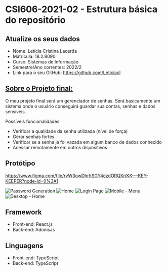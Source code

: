 # **CSI606-2021-02 - Estrutura básica do repositório**

## Atualize os seus dados

- Nome:  Letícia Cristina Lacerda
- Matrícula: 18.2.8090
- Curso: Sistemas de Informação
- Semestre/Ano correntes: 2022/2
- Link para o seu GitHub: https://github.com/Leticiacl

## [Sobre o Projeto final:](./Projeto/README.md)

O meu projeto final será um gerenciador de senhas.
Será basicamente um sistema onde o usuário conseguirá guardar sua contas, senhas e dados sensíveis. 

Possíveis funcionalidades

- Verificar a qualidade da senha utilizada (nível de força) 
- Gerar senhas fortes
- Verificar se a senha já foi vazada em algum banco de dados conhecido
- Acessar remotamente em outros dispositivos

## Protótipo
https://www.figma.com/file/rvW3owDhrhSGY4ezdORQXr/KK---KEY-KEEPER?node-id=0%3A1

![Password Generation](https://user-images.githubusercontent.com/64208473/215272025-b08b6f1a-19f0-4bb3-874a-61efe790525f.png)
![Home](https://user-images.githubusercontent.com/64208473/215272028-702396b8-7c9b-4876-a641-38a456f0df9f.png)
![Login Page](https://user-images.githubusercontent.com/64208473/215272029-4d174b2e-7bf8-492c-80ba-147323709f21.png)
![Mobile - Menu](https://user-images.githubusercontent.com/64208473/215272030-2cd58129-cc6c-4094-975a-4647cbcdade3.png)
![Desktop - Home](https://user-images.githubusercontent.com/64208473/215272026-6565f602-d39e-4bb3-b174-2a6e824fec1e.png)

## Framework
- Front-end: React.js
- Back-end: AdonisJs

## Linguagens
- Front-end: TypeScript
- Back-end: TypeScript